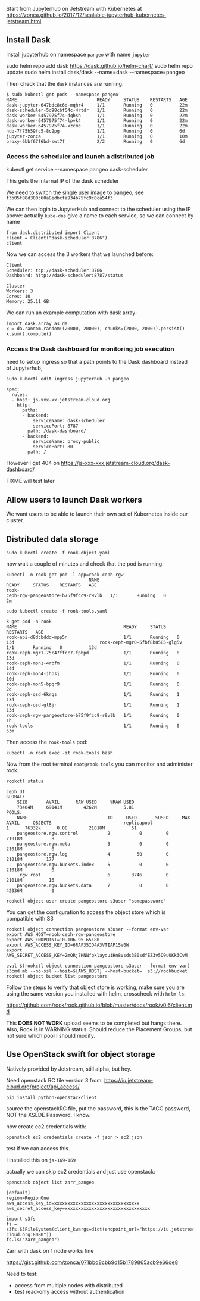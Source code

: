 Start from Jupyterhub on Jetstream with Kubernetes at <https://zonca.github.io/2017/12/scalable-jupyterhub-kubernetes-jetstream.html>

## Install Dask

install jupyterhub on namespace `pangeo` with name `jupyter`


sudo helm repo add dask https://dask.github.io/helm-chart/
sudo helm repo update
sudo helm install dask/dask --name=dask --namespace=pangeo

Then check that the `dask` instances are running:

```
$ sudo kubectl get pods --namespace pangeo
NAME                              READY     STATUS    RESTARTS   AGE
dask-jupyter-647bdc8c6d-mqhr4     1/1       Running   0          22m
dask-scheduler-5d98cbf54c-4rtdr   1/1       Running   0          22m
dask-worker-6457975f74-dqhsh      1/1       Running   0          22m
dask-worker-6457975f74-lpvk4      1/1       Running   0          22m
dask-worker-6457975f74-xzcmc      1/1       Running   0          22m                                          hub-7f75b59fc5-8c2pg              1/1       Running   0          6d
jupyter-zonca                     1/1       Running   0          10m
proxy-6bbf67f6bd-swt7f            2/2       Running   0          6d
```

### Access the scheduler and launch a distributed job

kubectl get service --namespace pangeo dask-scheduler

This gets the internal IP of the dask scheduler

We need to switch the single user image to pangeo, see `f3b05f08d300c60a8edbcfa934b75fc9c0ca54f3`

We can then login to JupyterHub and connect to the scheduler using the IP above:
actually `kube-dns` give a name to each service, so we can connect by name
```
from dask.distributed import Client
client = Client("dask-scheduler:8786")
client
```

Now we can access the 3 workers that we launched before:

```
Client
Scheduler: tcp://dask-scheduler:8786
Dashboard: http://dask-scheduler:8787/status

Cluster
Workers: 3
Cores: 10
Memory: 25.11 GB
```

We can run an example computation with dask array:

```
import dask.array as da
x = da.random.random((20000, 20000), chunks=(2000, 2000)).persist()
x.sum().compute()
```

### Access the Dask dashboard for monitoring job execution

need to setup ingress so that a path points to the Dask dashboard instead of Jupyterhub,

`sudo kubectl edit ingress jupyterhub -n pangeo`

```
spec:
  rules:
  - host: js-xxx-xx.jetstream-cloud.org
	http:
      paths:
      - backend:
          serviceName: dask-scheduler
          servicePort: 8787
        path: /dask-dashboard/
      - backend:
          serviceName: proxy-public
          servicePort: 80
        path: /
```

However I get 404 on <https://js-xxx-xxx.jetstream-cloud.org/dask-dashboard/>

FIXME will test later

## Allow users to launch Dask workers

We want users to be able to launch their own set of Kubernetes inside our cluster.

## Distributed data storage

    sudo kubectl create -f rook-object.yaml

now wait a couple of minutes and check that the pod is running:

```
kubectl -n rook get pod -l app=rook-ceph-rgw
                               NAME                                        READY     STATUS    RESTARTS   AGE
rook-
ceph-rgw-pangeostore-b75f9fcc9-r9vlb   1/1       Running   0          2m
```

    sudo kubectl create -f rook-tools.yaml

```
k get pod -n rook
NAME                                        READY     STATUS    RESTARTS   AGE
rook-api-d8dcbddd-mpp5n                     1/1       Running   0          13d                                rook-ceph-mgr0-5fbf8b8585-glg5v             1/1       Running   0          13d
rook-ceph-mgr1-75c47ffcc7-fpbpd             1/1       Running   0          13d
rook-ceph-mon1-4rbfm                        1/1       Running   0          14d
rook-ceph-mon4-jhpsj                        1/1       Running   0          10d
rook-ceph-mon5-bpqr9                        1/1       Running   0          2d
rook-ceph-osd-6krgs                         1/1       Running   1          13d
rook-ceph-osd-gt8jr                         1/1       Running   1          13d
rook-ceph-rgw-pangeostore-b75f9fcc9-r9vlb   1/1       Running   0          1h
rook-tools                                  1/1       Running   0          53m
```


Then access the `rook-tools` pod:

    kubectl -n rook exec -it rook-tools bash

Now from the root terminal `root@rook-tools` you can monitor and administer rook:

    rookctl status


```
ceph df
GLOBAL:
    SIZE       AVAIL      RAW USED     %RAW USED 
    73404M     69141M        4262M          5.81 
POOLS:
    NAME                              ID     USED       %USED     MAX AVAIL     OBJECTS                           replicapool                       1      76332k      0.08        21018M          51 
    pangeostore.rgw.control           2           0         0        21018M           8 
    pangeostore.rgw.meta              3           0         0        21018M           0 
    pangeostore.rgw.log               4          50         0        21018M         177 
    pangeostore.rgw.buckets.index     5           0         0        21018M           0 
    .rgw.root                         6        3746         0        21018M          16 
    pangeostore.rgw.buckets.data      7           0         0        42036M           0 

```


    rookctl object user create pangeostore s3user "somepassword"

You can get the configuration to access the object store which is compatible with S3

```
rookctl object connection pangeostore s3user --format env-var
export AWS_HOST=rook-ceph-rgw-pangeostore
export AWS_ENDPOINT=10.106.95.65:80
export AWS_ACCESS_KEY_ID=6RAF35IO4A3VTIAP15V0W
export AWS_SECRET_ACCESS_KEY=2mQRj7KNNfpklayduiHn8Vsds3B0sdfEZ3v5Q9uUKk3CvM
```



```
eval $(rookctl object connection pangeostore s3user --format env-var)
s3cmd mb --no-ssl --host=${AWS_HOST} --host-bucket=  s3://rookbucket
rookctl object bucket list pangeostore
```

Follow the steps to verify that object store is working, make sure you
are using the same version you installed with helm, crosscheck with `helm ls`:

https://github.com/rook/rook.github.io/blob/master/docs/rook/v0.6/client.md

This **DOES NOT WORK** upload seems to be completed but hangs there.
Also, Rook is in WARNING status. Should reduce the Placement Groups, but
not sure which pool I should modify.

## Use OpenStack swift for object storage

Natively provided by Jetstream, still alpha, but hey.

Need openstack RC file version 3 from: <https://iu.jetstream-cloud.org/project/api_access/>

    pip install python-openstackclient

source the openstackRC file, put the password, this is the TACC password, NOT the XSEDE Password. I know.

now create ec2 credentials with:

	openstack ec2 credentials create -f json > ec2.json

test if we can access this.

I installed this on `js-169-169`

actually we can skip ec2 credentials and just use openstack:

    openstack object list zarr_pangeo


```
[default]
region=RegionOne
aws_access_key_id=xxxxxxxxxxxxxxxxxxxxxxxxxxxxxxxx
aws_secret_access_key=xxxxxxxxxxxxxxxxxxxxxxxxxxxxxxxx
```

```
import s3fs
fs = s3fs.S3FileSystem(client_kwargs=dict(endpoint_url="https://iu.jetstream-cloud.org:8080"))
fs.ls("zarr_pangeo")
```

Zarr with dask on 1 node works fine

https://gist.github.com/zonca/071bbd8cbb9d15b1789865acb9e66de8

Need to test:
* access from multiple nodes with distributed
* test read-only access without authentication
